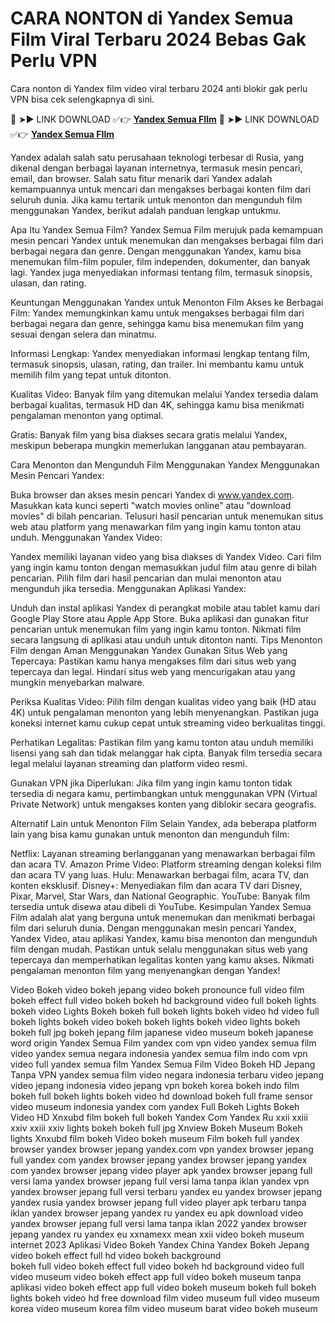 # CARA NONTON di Yandex Semua Film Viral Terbaru 2024 Bebas Gak Perlu VPN

Cara nonton di Yandex film video viral terbaru 2024 anti blokir gak perlu VPN bisa cek selengkapnya di sini.

🔴 ➤► LINK DOWNLOAD ✅👉 **[Yandex Semua FIlm](https://yandex-semua-film.kkpbalikpapan.id/)**
🔴 ➤► LINK DOWNLOAD ✅👉 **[Yandex Semua FIlm](https://kkpbalikpapan.id/teknologi/aplikasi/yandex-semua-film/)**

Yandex adalah salah satu perusahaan teknologi terbesar di Rusia, yang dikenal dengan berbagai layanan internetnya, termasuk mesin pencari, email, dan browser. Salah satu fitur menarik dari Yandex adalah kemampuannya untuk mencari dan mengakses berbagai konten film dari seluruh dunia. Jika kamu tertarik untuk menonton dan mengunduh film menggunakan Yandex, berikut adalah panduan lengkap untukmu.

Apa Itu Yandex Semua Film?
Yandex Semua Film merujuk pada kemampuan mesin pencari Yandex untuk menemukan dan mengakses berbagai film dari berbagai negara dan genre. Dengan menggunakan Yandex, kamu bisa menemukan film-film populer, film independen, dokumenter, dan banyak lagi. Yandex juga menyediakan informasi tentang film, termasuk sinopsis, ulasan, dan rating.

Keuntungan Menggunakan Yandex untuk Menonton Film
Akses ke Berbagai Film:
Yandex memungkinkan kamu untuk mengakses berbagai film dari berbagai negara dan genre, sehingga kamu bisa menemukan film yang sesuai dengan selera dan minatmu.

Informasi Lengkap:
Yandex menyediakan informasi lengkap tentang film, termasuk sinopsis, ulasan, rating, dan trailer. Ini membantu kamu untuk memilih film yang tepat untuk ditonton.

Kualitas Video:
Banyak film yang ditemukan melalui Yandex tersedia dalam berbagai kualitas, termasuk HD dan 4K, sehingga kamu bisa menikmati pengalaman menonton yang optimal.

Gratis:
Banyak film yang bisa diakses secara gratis melalui Yandex, meskipun beberapa mungkin memerlukan langganan atau pembayaran.

Cara Menonton dan Mengunduh Film Menggunakan Yandex
Menggunakan Mesin Pencari Yandex:

Buka browser dan akses mesin pencari Yandex di www.yandex.com.
Masukkan kata kunci seperti "watch movies online" atau "download movies" di bilah pencarian.
Telusuri hasil pencarian untuk menemukan situs web atau platform yang menawarkan film yang ingin kamu tonton atau unduh.
Menggunakan Yandex Video:

Yandex memiliki layanan video yang bisa diakses di Yandex Video.
Cari film yang ingin kamu tonton dengan memasukkan judul film atau genre di bilah pencarian.
Pilih film dari hasil pencarian dan mulai menonton atau mengunduh jika tersedia.
Menggunakan Aplikasi Yandex:

Unduh dan instal aplikasi Yandex di perangkat mobile atau tablet kamu dari Google Play Store atau Apple App Store.
Buka aplikasi dan gunakan fitur pencarian untuk menemukan film yang ingin kamu tonton.
Nikmati film secara langsung di aplikasi atau unduh untuk ditonton nanti.
Tips Menonton Film dengan Aman Menggunakan Yandex
Gunakan Situs Web yang Tepercaya:
Pastikan kamu hanya mengakses film dari situs web yang tepercaya dan legal. Hindari situs web yang mencurigakan atau yang mungkin menyebarkan malware.

Periksa Kualitas Video:
Pilih film dengan kualitas video yang baik (HD atau 4K) untuk pengalaman menonton yang lebih menyenangkan. Pastikan juga koneksi internet kamu cukup cepat untuk streaming video berkualitas tinggi.

Perhatikan Legalitas:
Pastikan film yang kamu tonton atau unduh memiliki lisensi yang sah dan tidak melanggar hak cipta. Banyak film tersedia secara legal melalui layanan streaming dan platform video resmi.

Gunakan VPN jika Diperlukan:
Jika film yang ingin kamu tonton tidak tersedia di negara kamu, pertimbangkan untuk menggunakan VPN (Virtual Private Network) untuk mengakses konten yang diblokir secara geografis.

Alternatif Lain untuk Menonton Film
Selain Yandex, ada beberapa platform lain yang bisa kamu gunakan untuk menonton dan mengunduh film:

Netflix: Layanan streaming berlangganan yang menawarkan berbagai film dan acara TV.
Amazon Prime Video: Platform streaming dengan koleksi film dan acara TV yang luas.
Hulu: Menawarkan berbagai film, acara TV, dan konten eksklusif.
Disney+: Menyediakan film dan acara TV dari Disney, Pixar, Marvel, Star Wars, dan National Geographic.
YouTube: Banyak film tersedia untuk disewa atau dibeli di YouTube.
Kesimpulan
Yandex Semua Film adalah alat yang berguna untuk menemukan dan menikmati berbagai film dari seluruh dunia. Dengan menggunakan mesin pencari Yandex, Yandex Video, atau aplikasi Yandex, kamu bisa menonton dan mengunduh film dengan mudah. Pastikan untuk selalu menggunakan situs web yang tepercaya dan memperhatikan legalitas konten yang kamu akses. Nikmati pengalaman menonton film yang menyenangkan dengan Yandex!

Video Bokeh
video bokeh jepang
video bokeh pronounce full video
film bokeh effect full video bokeh
bokeh hd background video full bokeh lights bokeh video
Lights Bokeh
bokeh full bokeh lights bokeh video hd
video full bokeh lights bokeh video
bokeh bokeh lights bokeh video
lights bokeh bokeh full jpg
bokeh jepang
film japanese video museum
bokeh japanese word origin
Yandex Semua Film
yandex com vpn video
yandex semua film video
yandex semua negara indonesia
yandex semua film indo
com vpn video full yandex semua film
Yandex Semua Film Video Bokeh HD Jepang Tanpa VPN
yandex semua film video negara indonesia terbaru
video jepang
video jepang indonesia
video jepang vpn
bokeh korea
bokeh indo
film bokeh full bokeh lights bokeh video hd download
bokeh full frame sensor
video museum indonesia
yandex com yandex
Full Bokeh Lights Bokeh Video HD
Xnxubd film bokeh full bokeh
Yandex Com
Yandex Ru
xxii xxiii xxiv
xxiii xxiv lights bokeh bokeh full jpg
Xnview
Bokeh Museum
Bokeh lights
Xnxubd film bokeh
Video bokeh museum
Film bokeh full
yandex browser
yandex browser jepang
yandex.com vpn
yandex browser jepang full
yandex com yandex browser jepang
yandex browser jepang yandex com
yandex browser jepang video player apk
yandex browser jepang full versi lama
yandex browser jepang full versi lama tanpa iklan
yandex vpn
yandex browser jepang full versi terbaru
yandex eu
yandex browser jepang yandex rusia
yandex browser jepang full video player apk terbaru tanpa iklan
yandex browser jepang yandex ru yandex eu apk download video
yandex browser jepang full versi lama tanpa iklan 2022
yandex browser jepang yandex ru yandex eu
xxnamexx mean xxii video bokeh museum internet 2023
Aplikasi Video Bokeh
Yandex China
Yandex Bokeh Jepang
video bokeh effect full hd
video bokeh background	
bokeh full
video bokeh effect full video
bokeh hd background video
full video museum
video bokeh effect app full video bokeh museum tanpa aplikasi
video bokeh effect app full video bokeh museum
bokeh full bokeh lights bokeh video hd free download
film video museum
full video museum korea
video museum korea
film video museum barat
video bokeh museum
